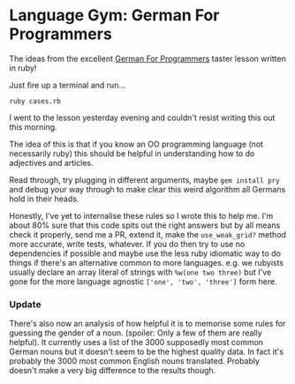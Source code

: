 # Language Gym: German For Programmers
The ideas from the excellent [German For Programmers](https://www.meetup.com/German-for-Programmers/) taster lesson written in ruby!

Just fire up a terminal and run...
```
ruby cases.rb
```

I went to the lesson yesterday evening and couldn't resist writing this out this morning.

The idea of this is that if you know an OO programming language (not necessarily ruby) this should be helpful in understanding how to do adjectives and articles.

Read through, try plugging in different arguments, maybe `gem install pry` and debug your way through to make clear this weird algorithm all Germans hold in their heads.

Honestly, I've yet to internalise these rules so I wrote this to help me. I'm about 80% sure that this code spits out the right answers but by all means check it properly, send me a PR, extend it, make the `use_weak_grid?` method more accurate, write tests, whatever. If you do then try to use no dependencies if possible and maybe use the less ruby idiomatic way to do things if there's an alternative common to more languages. e.g. we rubyists usually declare an array literal of strings with `%w(one two three)` but I've gone for the more language agnostic `['one', 'two', 'three']` form here.

### Update

There's also now an analysis of how helpful it is to memorise some rules for guessing the gender of a noun. (spoiler: Only a few of them are really helpful). It currently uses a list of the 3000 supposedly most common German nouns but it doesn't seem to be the highest quality data. In fact it's probably the 3000 most common English nouns translated. Probably doesn't make a very big difference to the results though.
